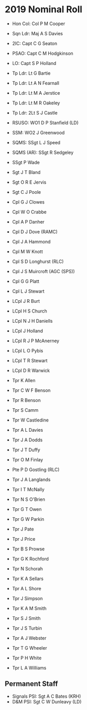 # 2019 Nominal Roll

* Hon Col: Col P M Cooper
* Sqn Ldr: Maj A S Davies
* 2IC: Capt C G Seaton
* PSAO: Capt C M Hodgkinson
* LO: Capt S P Holland
* Tp Ldr: Lt G Bartie
* Tp Ldr: Lt A N Fearnall
* Tp Ldr: Lt M A Jerstice
* Tp Ldr: Lt M R Oakeley
* Tp Ldr: 2Lt S J Castle
* RSUSO: WO1 D P Stanfield (LD)
* SSM: WO2 J Greenwood
* SQMS: SSgt L J Speed
* SQMS (AR): SSgt R Sedgeley

* SSgt P Wade
* Sgt J T Bland
* Sgt O R E Jervis
* Sgt C J Poole
* Cpl G J Clowes
* Cpl W O Crabbe
* Cpl A P Danher
* Cpl D J Dove (RAMC)
* Cpl J A Hammond
* Cpl M W Knott
* Cpl S D Longhurst (RLC)
* Cpl J S Muircroft (AGC (SPS))
* Cpl G G Platt
* Cpl L J Stewart
* LCpl J R Burt
* LCpl H S Church
* LCpl N J H Daniells
* LCpl J Holland
* LCpl R J P McAnerney
* LCpl L O Pybis
* LCpl T R Stewart
* LCpl D R Warwick
* Tpr K Allen
* Tpr C W F Benson
* Tpr R Benson
* Tpr S Camm
* Tpr W Castledine
* Tpr A L Davies
* Tpr J A Dodds
* Tpr J T Duffy
* Tpr O M Finlay
* Pte P D Gostling (RLC)
* Tpr J A Langlands
* Tpr I T McNally
* Tpr N S O'Brien
* Tpr G T Owen
* Tpr G W Parkin
* Tpr J Pate
* Tpr J Price
* Tpr B S Prowse
* Tpr G K Rochford
* Tpr N Schorah
* Tpr K A Sellars
* Tpr A L Shore
* Tpr J Simpson
* Tpr K A M Smith
* Tpr S J Smith
* Tpr J S Turbin
* Tpr A J Webster
* Tpr T G Wheeler
* Tpr P H White
* Tpr L A Williams

## Permanent Staff

* Signals PSI: Sgt A C Bates (KRH)
* D&M PSI: Sgt C W Dunleavy (LD)
